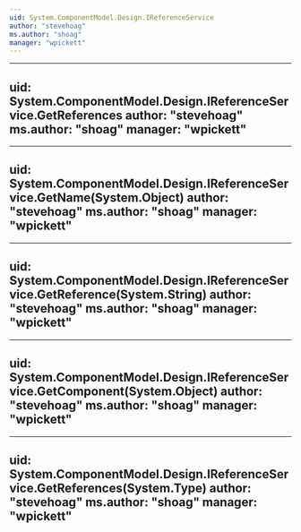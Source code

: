 ```yaml
---
uid: System.ComponentModel.Design.IReferenceService
author: "stevehoag"
ms.author: "shoag"
manager: "wpickett"
---
```


---
uid: System.ComponentModel.Design.IReferenceService.GetReferences
author: "stevehoag"
ms.author: "shoag"
manager: "wpickett"
---

---
uid: System.ComponentModel.Design.IReferenceService.GetName(System.Object)
author: "stevehoag"
ms.author: "shoag"
manager: "wpickett"
---

---
uid: System.ComponentModel.Design.IReferenceService.GetReference(System.String)
author: "stevehoag"
ms.author: "shoag"
manager: "wpickett"
---

---
uid: System.ComponentModel.Design.IReferenceService.GetComponent(System.Object)
author: "stevehoag"
ms.author: "shoag"
manager: "wpickett"
---

---
uid: System.ComponentModel.Design.IReferenceService.GetReferences(System.Type)
author: "stevehoag"
ms.author: "shoag"
manager: "wpickett"
---
